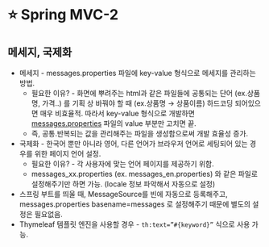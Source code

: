# ⭐️ Spring MVC-2

## 메세지, 국제화
- 메세지 - messages.properties 파일에 key-value 형식으로 메세지를 관리하는 방법.
    - 필요한 이유? - 화면에 뿌려주는 html과 같은 파일들에 공통되는 단어 (ex.상품명, 가격..) 를 기획 상 바꿔야 할 때 (ex.상품명 → 상품이름) 하드코딩 되어있으면 매우 비효율적. 따라서 key-value 형식으로 개발하면 [messages.properties](http://messages.properties) 파일의 value 부분만 고치면 끝.
    - 즉, 공통.반복되는 값을 관리해주는 파일을 생성함으로써 개발 효율성 증가.
- 국제화 - 한국어 뿐만 아니라 영어, 다른 언어가 브라우저 언어로 세팅되어 있는 경우를 위한 페이지 언어 설정.
    - 필요한 이유? - 각 사용자에 맞는 언어 페이지를 제공하기 위함.
    - messages_xx.properties (ex. messages_en.properties) 와 같은 파일로 설정해주기만 하면 가능. (locale 정보 파악해서 자동으로 설정)
- 스프링 부트를 띄울 때, MessageSource를 빈에 자동으로 등록해주고, messages.properties basename=messages 로 설정해주기 때문에 별도의 설정은 필요없음.
- Thymeleaf 템플릿 엔진을 사용할 경우 - `th:text=”#{keyword}”` 식으로 사용 가능.

